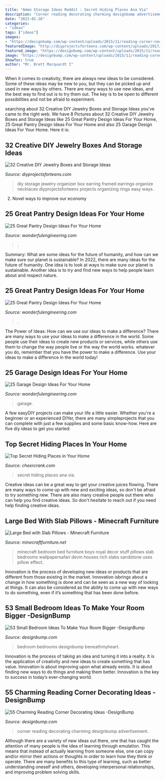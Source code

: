 ```yaml
---
title: "Ammo Storage Ideas Reddit : Secret Hiding Places Ana Via"
description: "Corner reading decorating charming designbump advertisement"
date: "2023-01-26"
categories:
- "ideas"
tags: ["ideas"]
images:
- "https://designbump.com/wp-content/uploads/2015/11/reading-corner-nook15.jpg"
featuredImage: "http://diyprojectsforteens.com/wp-content/uploads/2017/05/Framed-Organizer.jpg"
featured_image: "https://designbump.com/wp-content/uploads/2015/11/reading-corner-nook15.jpg"
image: "https://designbump.com/wp-content/uploads/2015/11/reading-corner-nook15.jpg"
ShowToc: true
author: "Mr. Brett Marquardt I"
---
```



When it comes to creativity, there are always new ideas to be considered. Some of these ideas may be new to you, but they can be picked up and used in new ways by others. There are many ways to use new ideas, and the best way to find out is to try them out. The key is to be open to different possibilities and not be afraid to experiment.

	

		
searching about 32 Creative DIY Jewelry Boxes and Storage Ideas you've came to the right web. We have 8 Pictures about 32 Creative DIY Jewelry Boxes and Storage Ideas like 25 Great Pantry Design Ideas For Your Home, 25 Great Pantry Design Ideas For Your Home and also 25 Garage Design Ideas For Your Home. Here it is:
		
    
## 32 Creative DIY Jewelry Boxes And Storage Ideas

<img loading=lazy src="http://diyprojectsforteens.com/wp-content/uploads/2017/05/Framed-Organizer.jpg" onerror="this.onerror=null;this.src='https://tse1.mm.bing.net/th?id=OIP.nXzuPF3-7d69rqkWlhO_BAHaNK&amp;pid=15.1';" alt="32 Creative DIY Jewelry Boxes and Storage Ideas">

_Source: diyprojectsforteens.com_

>diy storage jewelry organizer box earring framed earrings organize necklaces diyprojectsforteens projects organizing rings easy ways. 

	

2. Novel ways to improve our economy

    
## 25 Great Pantry Design Ideas For Your Home

<img loading=lazy src="https://wonderfulengineering.com/wp-content/uploads/2014/09/25-walk-in-pantry-ideas-9.jpg" onerror="this.onerror=null;this.src='https://tse3.mm.bing.net/th?id=OIP.U6UDJ70-9pRrurYmeTjk0QHaLF&amp;pid=15.1';" alt="25 Great Pantry Design Ideas For Your Home">

_Source: wonderfulengineering.com_

>. 

	

Summary: What are some ideas for the future of humanity, and how can we make sure our planet is sustainable?
In 2022, there are many ideas for the future of humanity. One idea is to look at ways to make sure our planet is sustainable. Another idea is to try and find new ways to help people learn about and respect nature.

    
## 25 Great Pantry Design Ideas For Your Home

<img loading=lazy src="https://wonderfulengineering.com/wp-content/uploads/2014/09/25-walk-in-pantry-ideas-2.jpg" onerror="this.onerror=null;this.src='https://tse3.mm.bing.net/th?id=OIP.EezsRDMdD8G7iPmY4jfixgHaJ3&amp;pid=15.1';" alt="25 Great Pantry Design Ideas For Your Home">

_Source: wonderfulengineering.com_

>. 

	

The Power of Ideas: How can we use our ideas to make a difference?
There are many ways to use your ideas to make a difference in the world. Some people use their ideas to create new products or services, while others use them to change the way people live or the way the world works. whatever you do, remember that you have the power to make a difference. Use your ideas to make a difference in the world today!

    
## 25 Garage Design Ideas For Your Home

<img loading=lazy src="https://wonderfulengineering.com/wp-content/uploads/2014/08/25-garage-design-ideas-10.jpg" onerror="this.onerror=null;this.src='https://tse4.mm.bing.net/th?id=OIP.s84Ggpcm7_q7a3rw2aUhTQHaEC&amp;pid=15.1';" alt="25 Garage Design Ideas For Your Home">

_Source: wonderfulengineering.com_

>garage. 

	

A few easyDIY projects can make your life a little easier. Whether you're a beginner or an experienced DIYer, there are many simpleprojects that you can complete with just a few supplies and some basic know-how. Here are five diy ideas to get you started: 

    
## Top Secret Hiding Places In Your Home

<img loading=lazy src="https://www.cheercrank.com/wp-content/uploads/2016/02/09-secret-hiding-places.jpg" onerror="this.onerror=null;this.src='https://tse3.mm.bing.net/th?id=OIP.GGg9mBvFyAUf-JOFCDX2DAHaLE&amp;pid=15.1';" alt="Top Secret Hiding Places in Your Home">

_Source: cheercrank.com_

>secret hiding places ana via. 

	

Creative ideas can be a great way to get your creative juices flowing. There are many ways to come up with new and exciting ideas, so don't be afraid to try something new. There are also many creative people out there who can help you find creative ideas. So don't hesitate to reach out if you need help finding creative ideas.

    
## Large Bed With Slab Pillows - Minecraft Furniture

<img loading=lazy src="https://minecraftfurniture.net/wp-content/uploads/2020/05/103607.jpg" onerror="this.onerror=null;this.src='https://tse3.mm.bing.net/th?id=OIP.7yb6E2iTIiuoimJoGrR4DQHaEK&amp;pid=15.1';" alt="Large Bed with Slab Pillows - Minecraft Furniture">

_Source: minecraftfurniture.net_

>minecraft bedroom bed furniture boys royal decor stuff pillows slab bedrooms wallpapersafari devin houses rich slabs sandstone uses pillow effect. 

	

Innovation is the process of developing new ideas or products that are different from those existing in the market. Innovation isbrings about a change in how something is done and can be seen as a new way of looking at things. It can also be considered as the ability to come up with new ways to do something, even if it’s something that has been done before.

    
## 53 Small Bedroom Ideas To Make Your Room Bigger -DesignBump

<img loading=lazy src="http://cdn.designbump.com/wp-content/uploads/2014/11/small-bedrooms-013.jpg" onerror="this.onerror=null;this.src='https://tse2.mm.bing.net/th?id=OIP.O4GsgBP8tnqOgzYbjT9D9QHaH-&amp;pid=15.1';" alt="53 Small Bedroom Ideas To Make Your Room Bigger -DesignBump">

_Source: designbump.com_

>bedroom bedrooms designbump beneathmyheart. 

	

Innovation is the process of taking an idea and turning it into a reality. It is the application of creativity and new ideas to create something that has value. Innovation is about improving upon what already exists. It is about finding new ways to do things and making them better. Innovation is the key to success in today’s ever-changing world.

    
## 55 Charming Reading Corner Decorating Ideas -DesignBump

<img loading=lazy src="https://designbump.com/wp-content/uploads/2015/11/reading-corner-nook15.jpg" onerror="this.onerror=null;this.src='https://tse1.mm.bing.net/th?id=OIP.jMiaANAbVp8b259YGktSxAHaLG&amp;pid=15.1';" alt="55 Charming Reading Corner Decorating Ideas -DesignBump">

_Source: designbump.com_

>corner reading decorating charming designbump advertisement. 

	

Although there are a variety of new ideas out there, one that has caught the attention of many people is the idea of learning through emulation. This means that instead of actually learning from someone else, one can copy and/or mirror their actions or thoughts in order to learn how they think or operate. There are many benefits to this type of learning, such as better understanding oneself and others, developing interpersonal relationships, and improving problem solving skills.

